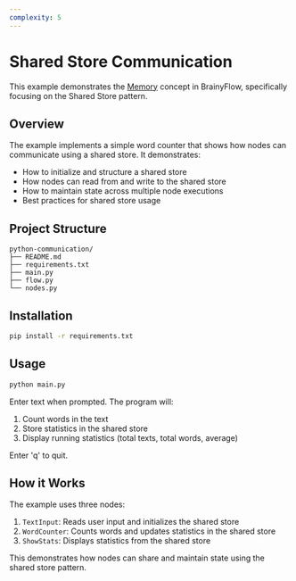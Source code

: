 ```yaml
---
complexity: 5
---
```


# Shared Store Communication

This example demonstrates the [Memory](https://brainy.gitbook.io/flow/core-abstraction/memory) concept in BrainyFlow, specifically focusing on the Shared Store pattern.

## Overview

The example implements a simple word counter that shows how nodes can communicate using a shared store. It demonstrates:

- How to initialize and structure a shared store
- How nodes can read from and write to the shared store
- How to maintain state across multiple node executions
- Best practices for shared store usage

## Project Structure

```
python-communication/
├── README.md
├── requirements.txt
├── main.py
├── flow.py
└── nodes.py
```

## Installation

```bash
pip install -r requirements.txt
```

## Usage

```bash
python main.py
```

Enter text when prompted. The program will:

1. Count words in the text
2. Store statistics in the shared store
3. Display running statistics (total texts, total words, average)

Enter 'q' to quit.

## How it Works

The example uses three nodes:

1. `TextInput`: Reads user input and initializes the shared store
2. `WordCounter`: Counts words and updates statistics in the shared store
3. `ShowStats`: Displays statistics from the shared store

This demonstrates how nodes can share and maintain state using the shared store pattern.
